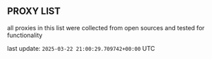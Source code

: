 ## PROXY LIST

all proxies in this list were collected from open sources and tested for functionality

last update: `2025-03-22 21:00:29.709742+00:00` UTC